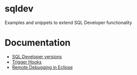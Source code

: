 # sqldev
Examples and snippets to extend SQL Developer functionality

# Documentation

- [SQL Developer versions](docs/sqldev-versions.md)
- [Trigger Hooks](docs/trigger-hooks.md)
- [Remote Debugging in Eclipse](docs/remote-debugging.md)
